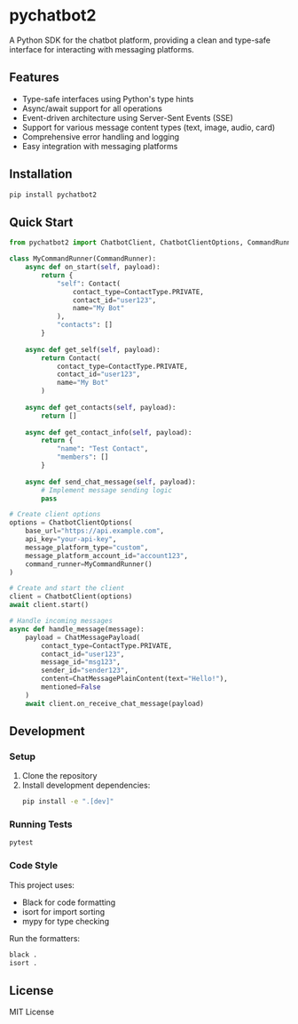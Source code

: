 # pychatbot2

A Python SDK for the chatbot platform, providing a clean and type-safe interface for interacting with messaging platforms.

## Features

- Type-safe interfaces using Python's type hints
- Async/await support for all operations
- Event-driven architecture using Server-Sent Events (SSE)
- Support for various message content types (text, image, audio, card)
- Comprehensive error handling and logging
- Easy integration with messaging platforms

## Installation

```bash
pip install pychatbot2
```

## Quick Start

```python
from pychatbot2 import ChatbotClient, ChatbotClientOptions, CommandRunner, Contact, ContactType, ChatMessagePayload, ChatMessagePlainContent

class MyCommandRunner(CommandRunner):
    async def on_start(self, payload):
        return {
            "self": Contact(
                contact_type=ContactType.PRIVATE,
                contact_id="user123",
                name="My Bot"
            ),
            "contacts": []
        }
    
    async def get_self(self, payload):
        return Contact(
            contact_type=ContactType.PRIVATE,
            contact_id="user123",
            name="My Bot"
        )
    
    async def get_contacts(self, payload):
        return []
    
    async def get_contact_info(self, payload):
        return {
            "name": "Test Contact",
            "members": []
        }
    
    async def send_chat_message(self, payload):
        # Implement message sending logic
        pass

# Create client options
options = ChatbotClientOptions(
    base_url="https://api.example.com",
    api_key="your-api-key",
    message_platform_type="custom",
    message_platform_account_id="account123",
    command_runner=MyCommandRunner()
)

# Create and start the client
client = ChatbotClient(options)
await client.start()

# Handle incoming messages
async def handle_message(message):
    payload = ChatMessagePayload(
        contact_type=ContactType.PRIVATE,
        contact_id="user123",
        message_id="msg123",
        sender_id="sender123",
        content=ChatMessagePlainContent(text="Hello!"),
        mentioned=False
    )
    await client.on_receive_chat_message(payload)
```

## Development

### Setup

1. Clone the repository
2. Install development dependencies:
   ```bash
   pip install -e ".[dev]"
   ```

### Running Tests

```bash
pytest
```

### Code Style

This project uses:
- Black for code formatting
- isort for import sorting
- mypy for type checking

Run the formatters:
```bash
black .
isort .
```

## License

MIT License 
